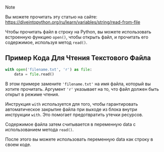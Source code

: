 > [!NOTE]
>   Вы можете прочитать эту статью на сайте: https://diveintopython.org/ru/learn/variables/string/read-from-file

Чтобы прочитать файл в строку на Python, вы можете использовать встроенную функцию `open()`, чтобы открыть файл, и прочитать его содержимое, используя метод `read()`.

## Пример Кода Для Чтения Текстового Файла

```python
with open('filename.txt', 'r') as file:
    data = file.read()
```

В этом примере замените `'filename.txt'` на имя файла, который вы хотите прочитать. Аргумент `'r'` указывает на то, что файл должен быть открыт в режиме чтения.

Инструкция `with` используется для того, чтобы гарантировать автоматическое закрытие файла при выходе из блока внутри инструкции `with`. Это помогает предотвратить утечки ресурсов.

Содержимое файла затем считывается в переменную data с использованием метода `read()`.

После этого вы можете использовать переменную data как строку в своем коде.
